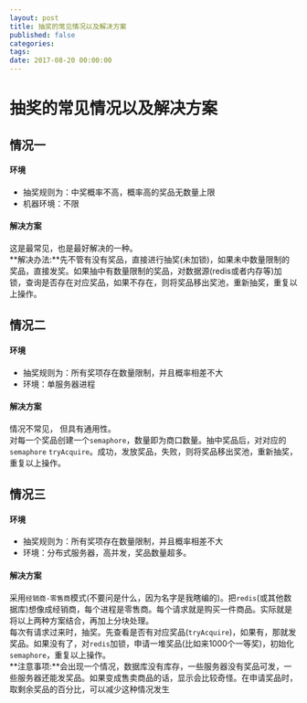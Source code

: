 ```yaml
---
layout: post
title: 抽奖的常见情况以及解决方案
published: false
categories:
tags:
date: 2017-08-20 00:00:00
---
```


# 抽奖的常见情况以及解决方案
## 情况一
#### 环境
* 抽奖规则为：中奖概率不高，概率高的奖品无数量上限
* 机器环境：不限


#### 解决方案
这是最常见，也是最好解决的一种。    
**解决办法:**先不管有没有奖品，直接进行抽奖(未加锁)，如果未中数量限制的奖品，直接发奖。如果抽中有数量限制的奖品，对数据源(redis或者内存等)加锁，查询是否存在对应奖品，如果不存在，则将奖品移出奖池，重新抽奖，重复以上操作。

## 情况二
#### 环境
* 抽奖规则为：所有奖项存在数量限制，并且概率相差不大
* 环境：单服务器进程

#### 解决方案
情况不常见， 但具有通用性。    
对每一个奖品创建一个`semaphore`，数量即为商口数量。抽中奖品后，对对应的`semaphore` `tryAcquire`。成功，发放奖品，失败，则将奖品移出奖池，重新抽奖，重复以上操作。

## 情况三
#### 环境
* 抽奖规则为：所有奖项存在数量限制，并且概率相差不大
* 环境：分布式服务器，高并发，奖品数量超多。

#### 解决方案
采用`经销商-零售商`模式(不要问是什么，因为名字是我瞎编的)。把`redis`(或其他数据库)想像成经销商，每个进程是零售商。每个请求就是购买一件商品。实际就是将以上两种方案结合，再加上分块处理。    
每次有请求过来时，抽奖。先查看是否有对应奖品(`tryAcquire`)，如果有，那就发奖品。如果没有了，对`redis`加锁，申请一堆奖品(比如来1000个一等奖)，初始化`semaphore`，重复以上操作。    
**注意事项:**会出现一个情况，数据库没有库存，一些服务器没有奖品可发，一些服务器还能发奖品。如果变成售卖商品的话，显示会比较奇怪。在申请奖品时，取剩余奖品的百分比，可以减少这种情况发生